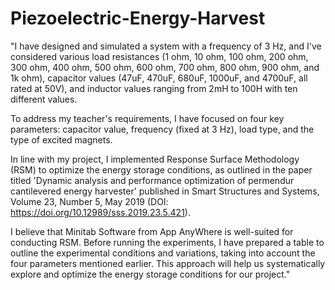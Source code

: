 # Piezoelectric-Energy-Harvest

"I have designed and simulated a system with a frequency of 3 Hz, and I've considered various load resistances (1 ohm, 10 ohm, 100 ohm, 200 ohm, 300 ohm, 400 ohm, 500 ohm, 600 ohm, 700 ohm, 800 ohm, 900 ohm, and 1k ohm), capacitor values (47uF, 470uF, 680uF, 1000uF, and 4700uF, all rated at 50V), and inductor values ranging from 2mH to 100H with ten different values.

To address my teacher's requirements, I have focused on four key parameters: capacitor value, frequency (fixed at 3 Hz), load type, and the type of excited magnets.

In line with my project, I implemented Response Surface Methodology (RSM) to optimize the energy storage conditions, as outlined in the paper titled 'Dynamic analysis and performance optimization of permendur cantilevered energy harvester' published in Smart Structures and Systems, Volume 23, Number 5, May 2019 (DOI: https://doi.org/10.12989/sss.2019.23.5.421).

I believe that Minitab Software from App AnyWhere is well-suited for conducting RSM. Before running the experiments, I have prepared a table to outline the experimental conditions and variations, taking into account the four parameters mentioned earlier. This approach will help us systematically explore and optimize the energy storage conditions for our project."
